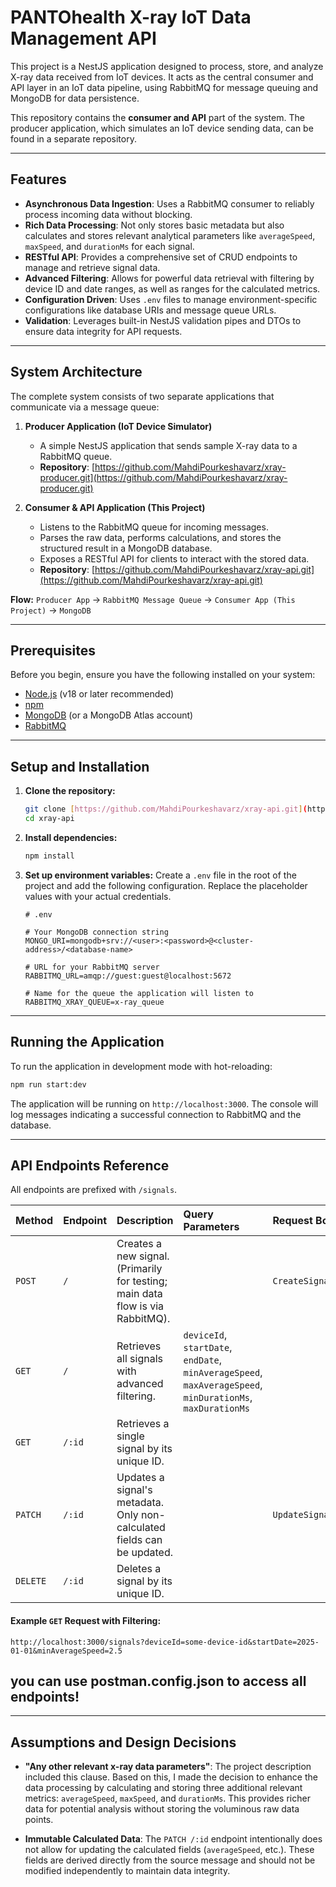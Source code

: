 # PANTOhealth X-ray IoT Data Management API

This project is a NestJS application designed to process, store, and analyze X-ray data received from IoT devices. It acts as the central consumer and API layer in an IoT data pipeline, using RabbitMQ for message queuing and MongoDB for data persistence.

This repository contains the **consumer and API** part of the system. The producer application, which simulates an IoT device sending data, can be found in a separate repository.

---

## Features

- **Asynchronous Data Ingestion**: Uses a RabbitMQ consumer to reliably process incoming data without blocking.
- **Rich Data Processing**: Not only stores basic metadata but also calculates and stores relevant analytical parameters like `averageSpeed`, `maxSpeed`, and `durationMs` for each signal.
- **RESTful API**: Provides a comprehensive set of CRUD endpoints to manage and retrieve signal data.
- **Advanced Filtering**: Allows for powerful data retrieval with filtering by device ID and date ranges, as well as ranges for the calculated metrics.
- **Configuration Driven**: Uses `.env` files to manage environment-specific configurations like database URIs and message queue URLs.
- **Validation**: Leverages built-in NestJS validation pipes and DTOs to ensure data integrity for API requests.

---

## System Architecture

The complete system consists of two separate applications that communicate via a message queue:

1.  **Producer Application (IoT Device Simulator)**
    - A simple NestJS application that sends sample X-ray data to a RabbitMQ queue.
    - **Repository**: [https://github.com/MahdiPourkeshavarz/xray-producer.git](https://github.com/MahdiPourkeshavarz/xray-producer.git)

2.  **Consumer & API Application (This Project)**
    - Listens to the RabbitMQ queue for incoming messages.
    - Parses the raw data, performs calculations, and stores the structured result in a MongoDB database.
    - Exposes a RESTful API for clients to interact with the stored data.
    - **Repository**: [https://github.com/MahdiPourkeshavarz/xray-api.git](https://github.com/MahdiPourkeshavarz/xray-api.git)

**Flow:** `Producer App` → `RabbitMQ Message Queue` → `Consumer App (This Project)` → `MongoDB`

---

## Prerequisites

Before you begin, ensure you have the following installed on your system:

- [Node.js](httpss://nodejs.org/en/) (v18 or later recommended)
- [npm](httpss://www.npmjs.com/)
- [MongoDB](httpss://www.mongodb.com/try/download/community) (or a MongoDB Atlas account)
- [RabbitMQ](httpss://www.rabbitmq.com/download.html)

---

## Setup and Installation

1.  **Clone the repository:**

    ```bash
    git clone [https://github.com/MahdiPourkeshavarz/xray-api.git](https://github.com/MahdiPourkeshavarz/xray-api.git)
    cd xray-api
    ```

2.  **Install dependencies:**

    ```bash
    npm install
    ```

3.  **Set up environment variables:**
    Create a `.env` file in the root of the project and add the following configuration. Replace the placeholder values with your actual credentials.

    ```env
    # .env

    # Your MongoDB connection string
    MONGO_URI=mongodb+srv://<user>:<password>@<cluster-address>/<database-name>

    # URL for your RabbitMQ server
    RABBITMQ_URL=amqp://guest:guest@localhost:5672

    # Name for the queue the application will listen to
    RABBITMQ_XRAY_QUEUE=x-ray_queue
    ```

---

## Running the Application

To run the application in development mode with hot-reloading:

```bash
npm run start:dev
```

The application will be running on `http://localhost:3000`. The console will log messages indicating a successful connection to RabbitMQ and the database.

---

## API Endpoints Reference

All endpoints are prefixed with `/signals`.

| Method   | Endpoint | Description                                                                    | Query Parameters                                                                                           | Request Body      |
| :------- | :------- | :----------------------------------------------------------------------------- | :--------------------------------------------------------------------------------------------------------- | :---------------- |
| `POST`   | `/`      | Creates a new signal. (Primarily for testing; main data flow is via RabbitMQ). |                                                                                                            | `CreateSignalDto` |
| `GET`    | `/`      | Retrieves all signals with advanced filtering.                                 | `deviceId`, `startDate`, `endDate`, `minAverageSpeed`, `maxAverageSpeed`, `minDurationMs`, `maxDurationMs` |                   |
| `GET`    | `/:id`   | Retrieves a single signal by its unique ID.                                    |                                                                                                            |                   |
| `PATCH`  | `/:id`   | Updates a signal's metadata. Only non-calculated fields can be updated.        |                                                                                                            | `UpdateSignalDto` |
| `DELETE` | `/:id`   | Deletes a signal by its unique ID.                                             |                                                                                                            |                   |

#### Example `GET` Request with Filtering:

```
http://localhost:3000/signals?deviceId=some-device-id&startDate=2025-01-01&minAverageSpeed=2.5
```

## you can use postman.config.json to access all endpoints!

---

## Assumptions and Design Decisions

- **"Any other relevant x-ray data parameters"**: The project description included this clause. Based on this, I made the decision to enhance the data processing by calculating and storing three additional relevant metrics: `averageSpeed`, `maxSpeed`, and `durationMs`. This provides richer data for potential analysis without storing the voluminous raw data points.

- **Immutable Calculated Data**: The `PATCH /:id` endpoint intentionally does not allow for updating the calculated fields (`averageSpeed`, etc.). These fields are derived directly from the source message and should not be modified independently to maintain data integrity.
